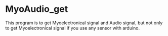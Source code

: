 # MyoAudio_get
This program is to get Myoelectronical signal and Audio signal, but not only to get Myoelectronical signal if you use any sensor with arduino.
